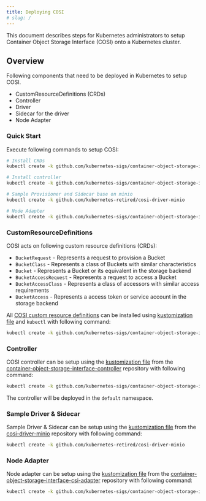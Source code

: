 ```yaml
---
title: Deploying COSI
# slug: /
---
```


This document describes steps for Kubernetes administrators to setup Container Object Storage Interface (COSI) onto a Kubernetes cluster.

## Overview


Following components that need to be deployed in Kubernetes to setup COSI.

- CustomResourceDefinitions (CRDs)
- Controller
- Driver
- Sidecar for the driver
- Node Adapter

### Quick Start

Execute following commands to setup COSI:

```sh
# Install CRDs
kubectl create -k github.com/kubernetes-sigs/container-object-storage-interface-api

# Install controller
kubectl create -k github.com/kubernetes-sigs/container-object-storage-interface-controller

# Sample Provisioner and Sidecar base on minio
kubectl create -k github.com/kubernetes-retired/cosi-driver-minio

# Node Adapter
kubectl create -k github.com/kubernetes-sigs/container-object-storage-interface-csi-adapter
```

### CustomResourceDefinitions

COSI acts on following custom resource definitions (CRDs):

- `BucketRequest` - Represents a request to provision a Bucket
- `BucketClass` - Represents a class of Buckets with similar characteristics
- `Bucket` - Represents a Bucket or its equivalent in the storage backend
- `BucketAccessRequest` - Represents a request to access a Bucket
- `BucketAccessClass` - Represents a class of accessors with similar access requirements
- `BucketAccess` - Represents a access token or service account in the storage backend

All [COSI custom resource definitions](../crds) can be installed using [kustomization file](../kustomization.yaml) and `kubectl` with following command:

```sh
kubectl create -k github.com/kubernetes-sigs/container-object-storage-interface-api
```

### Controller

COSI controller can be setup using the [kustomization file](https://github.com/kubernetes-sigs/container-object-storage-interface-controller/blob/master/kustomization.yaml) from the [container-object-storage-interface-controller](https://github.com/kubernetes-sigs/container-object-storage-interface-controller) repository with following command:

```sh
kubectl create -k github.com/kubernetes-sigs/container-object-storage-interface-controller
```

The controller will be deployed in the `default` namespace.

### Sample Driver & Sidecar

Sample Driver & Sidecar can be setup using the [kustomization file](https://github.com/kubernetes-retired/cosi-driver-minio/blob/master/kustomization.yaml) from the [cosi-driver-minio](https://github.com/kubernetes-retired/cosi-driver-minio) repository with following command:

```sh
kubectl create -k github.com/kubernetes-retired/cosi-driver-minio
```
### Node Adapter

Node adapter can be setup using the [kustomization file](https://github.com/kubernetes-sigs/container-object-storage-interface-csi-adapter/blob/master/kustomization.yaml) from the [container-object-storage-interface-csi-adapter](https://github.com/kubernetes-sigs/container-object-storage-interface-csi-adapter) repository with following command:

```sh
kubectl create -k github.com/kubernetes-sigs/container-object-storage-interface-csi-adapter
```
